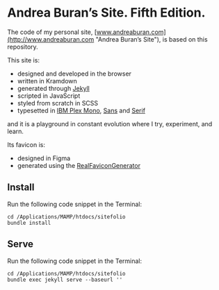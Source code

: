# Andrea Buran’s Site. Fifth Edition.

The code of my personal site, [www.andreaburan.com](http://www.andreaburan.com "Andrea Buran’s Site"), is based on this repository.

This site is:

+ designed and developed in the browser
+ written in Kramdown
+ generated through [Jekyll](https://jekyllrb.com/ "Jekyll")
+ scripted in JavaScript
+ styled from scratch in SCSS
+ typesetted in [IBM Plex Mono](https://fonts.google.com/specimen/IBM+Plex+Mono "IBM Plex Mono in Google Fonts"), [Sans](https://fonts.google.com/specimen/IBM+Plex+Sans "IBM Plex Sans in Google Fonts") and [Serif](https://fonts.google.com/specimen/IBM+Plex+Serif "IBM Plex Serif in Google Fonts")

and it is a playground in constant evolution where I try, experiment, and learn.

Its favicon is:

+ designed in Figma
+ generated using the [RealFaviconGenerator](https://realfavicongenerator.net/ "RealFaviconGenerator")

## Install

Run the following code snippet in the Terminal:

    cd /Applications/MAMP/htdocs/sitefolio
    bundle install

## Serve

Run the following code snippet in the Terminal:

    cd /Applications/MAMP/htdocs/sitefolio
    bundle exec jekyll serve --baseurl ''